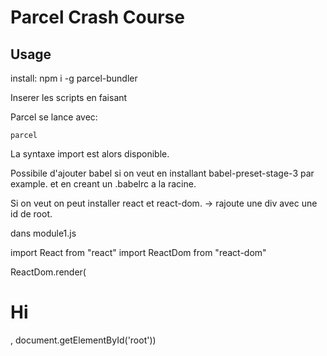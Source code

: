 # Parcel Crash Course

## Usage

install: npm i -g parcel-bundler

Inserer les scripts en faisant <script src="module1.js"></script>

Parcel se lance avec:

    parcel

La syntaxe import est alors disponible.

Possibile d'ajouter babel si on veut en installant babel-preset-stage-3 par example.
et en creant un .babelrc a la racine.

Si on veut on peut installer react et react-dom.
-> rajoute une div avec une id de root.

dans module1.js

import React from "react"
import ReactDom from "react-dom"

ReactDom.render(<h1>Hi</h1>, document.getElementById('root'))
